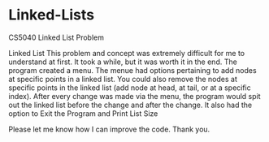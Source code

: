 # Linked-Lists
CS5040 Linked List Problem


Linked List
This problem and concept was extremely difficult for me to understand at first. It took a while, but it was worth it in the end. The program created a menu. The menue had options pertaining to add nodes at specific points in a linked list. You could also remove the nodes at specific points in the linked list (add node at head, at tail, or at a specific index). After every change was made via the menu, the program would spit out the linked list before the change and after the change. It also had the option to Exit the Program and Print List Size

Please let me know how I can improve the code. Thank you.
